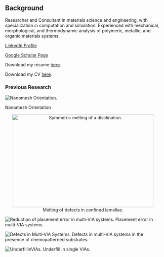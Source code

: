 ## Background

Researcher and Consultant in materials science and engineering, with specialization in computation and simulation. Experienced with mechanical, morphological, and thermodynamic analysis of polymeric, metallic, and organic materials systems.

[LinkedIn Profile](https://www.linkedin.com/in/corinne-carpenter/)

[Google Scholar Page](https://goo.gl/W875ni)

Download my resume [here]({{corinne-carpenter.github.io}}/Resume_CCarpenter.pdf).

Download my CV [here]({{corinne-carpenter.github.io}}/CV_CCarpenter.pdf).

### Previous Research

![Nanomesh Orientation.]({{corinne-carpenter.github.io}}/image-R-6-4-X-5-Per-0.png)

Nanomesh Orientation



<p align="center">
  <img width="460" height="300" src="https://github.com/corinne-carpenter/corinne-carpenter.github.io/blob/master/image-R-6-4-X-5-Per-0.png>
</p>
                                     
![Symmetric melting of a disclination.]({{corinne-carpenter.github.io}}/S_noSolvent.gif)
Melting of defects in confined lamellae.

![Reduction of placement error in multi-VIA systems.]({{corinne-carpenter.github.io}}/3CylMoving.gif)
Placement error in multi-VIA systems.

![Defects in Multi-VIA Systems.]({{corinne-carpenter.github.io}}/imageDef1.png)
Defects in multi-VIA systems in the presence of chemopatterned substrates.

![UnderfillInVIAs.]({{corinne-carpenter.github.io}}/ShapeNoArrows.jpg)
Underfill in single VIAs.
